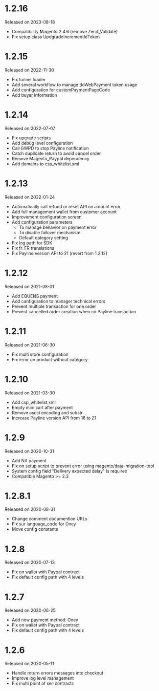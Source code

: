 # 1.2.16
Released on 2023-08-18
- Compatibility Magento 2.4.6 (remove Zend_Validate)
- Fix setup class UpdgradeIncrementIdToken


# 1.2.15
Released on 2022-11-30
- Fix tunnel loader
- Add several workflow to manage doWebPayment token usage
- Add configuration for customPaymentPageCode
- Add buyer information

# 1.2.14
Released on 2022-07-07
- Fix upgrade scripts
- Add debug level configuration
- Call GWPD to stop Payline notification
- Catch duplicate return to avoid cancel order
- Remove Magento_Paypal dependency
- Add domains to csp_whitelist.xml


# 1.2.13
Released on 2022-01-24
- Automatically call refund or reset API on amount error 
- Add full management wallet from customer account
- Improvement configuration screen
- Add configuration parameters
  - To manage behavior on payment error 
  - To disable failover mechanism
  - Default category setting
- Fix log path for SDK
- Fix fr_FR translations
- Fix Payline version API to 21 (revert from 1.2.12)

# 1.2.12
Released on 2021-08-01
- Add EQUENS payment
- Add configuration to manager technical errors
- Prevent multiple transaction for one order
- Prevent cancelled order creation when no Payline transaction

# 1.2.11
Released on 2021-06-30
- Fix multi store configuration
- Fix error on product without category

# 1.2.10
Released on 2021-03-30
- Add csp_whitelist.xml
- Empty mini cart after payment
- Remove ascci encoding and substr
- Increase Payline version API from 16 to 21 

# 1.2.9
Released on 2020-10-31
- Add NX payment
- Fix on setup script to prevent error using magento/data-migration-tool
- System config field "Delivery expected delay" is required
- Compatible Magento >= 2.3

# 1.2.8.1
Released on 2020-08-31
- Change comment documention URLs
- Fix sur language_code for Oney 
- Move config constants 

# 1.2.8
Released on 2020-07-13
- Fix on wallet with Paypal contract
- Fix default config path with 4 levels

# 1.2.7
Released on 2020-06-25
- Add new payment method: Oney
- Fix on wallet with Paypal contract
- Fix default config path with 4 levels

# 1.2.6
Released on 2020-05-11
- Handle return errors messages into checkout 
- Improve log level management
- Fix multi point of sell contracts 
